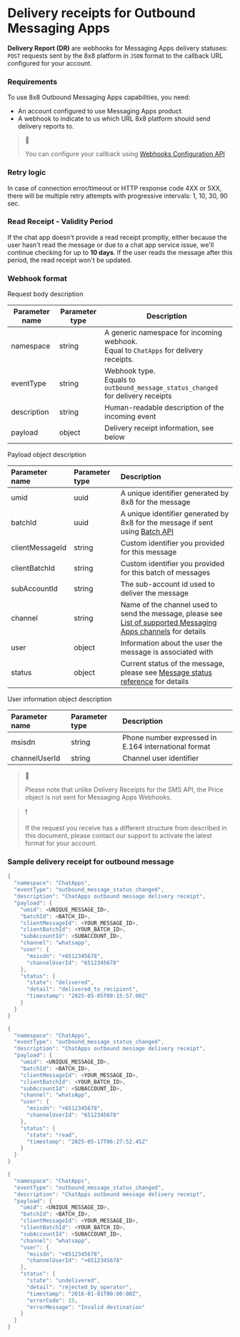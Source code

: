 # Delivery receipts for Outbound Messaging Apps

**Delivery Report (DR)** are webhooks for Messaging Apps delivery statuses: `POST` requests sent by the 8x8 platform in `JSON` format to the callback URL configured for your account.

### Requirements

To use 8x8 Outbound Messaging Apps capabilities, you need:

- An account configured to use Messaging Apps product.
- A webhook to indicate to us which URL 8x8 platform should send delivery reports to.

> 📘
>
> You can configure your callback using [Webhooks Configuration API](/connect/docs/webhooks-configuration-api)
>

### Retry logic

In case of connection error/timeout or HTTP response code 4XX or 5XX, there will be multiple retry attempts with progressive intervals: 1, 10, 30, 90 sec.

### Read Receipt - Validity Period

If the chat app doesn't provide a read receipt promptly, either because the user hasn't read the message or due to a chat app service issue, we'll continue checking for up to **10 days**. If the user reads the message after this period, the read receipt won't be updated.

### Webhook format

Request body description




| Parameter name | Parameter type | Description |
| --- | --- | --- |
| namespace | string | A generic namespace for incoming webhook.<br>Equal to `ChatApps` for delivery receipts. |
| eventType | string | Webhook type.<br>Equals to `outbound_message_status_changed` for delivery receipts |
| description | string | Human-readable description of the incoming event |
| payload | object | Delivery receipt information, see below |


Payload object description

| Parameter name  | Parameter type | Description                                                                                                                                                         |
| :-------------- | :------------- |:--------------------------------------------------------------------------------------------------------------------------------------------------------------------|
| umid            | uuid           | A unique identifier generated by 8x8 for the message                                                                                                                |
| batchId         | uuid           | A unique identifier generated by 8x8 for the message if sent using [Batch API](/connect/reference/send-sms-batch)                                                   |
| clientMessageId | string         | Custom identifier you provided for this message                                                                                                                     |
| clientBatchId   | string         | Custom identifier you provided for this batch of messages                                                                                                           |
| subAccountId    | string         | The sub-account id used to deliver the message                                                                                                                      |
| channel         | string         | Name of the channel used to send the message, please see [List of supported Messaging Apps channels](/connect/docs/list-of-supported-chatapps-channels) for details |
| user            | object         | Information about the user the message is associated with                                                                                                           |
| status          | object         | Current status of the message, please see [Message status reference](/connect/reference/message-status-references) for details                                      |

User information object description

| Parameter name | Parameter type | Description                                          |
| :------------- | :------------- | :--------------------------------------------------- |
| msisdn         | string         | Phone number expressed in E.164 international format |
| channelUserId  | string         | Channel user identifier                              |

> 🚧
>
> Please note that unlike Delivery Receipts for the SMS API, the Price object is not sent for Messaging Apps Webhooks.
>

> ❗️
>
> If the request you receive has a different structure from described in this document, please contact our support to activate the latest format for your account.
>

### Sample delivery receipt for outbound message

```java Delivered
{
  "namespace": "ChatApps",
  "eventType": "outbound_message_status_changed",
  "description": "ChatApps outbound message delivery receipt",
  "payload": {
    "umid": <UNIQUE_MESSAGE_ID>,
    "batchId": <BATCH_ID>,
    "clientMessageId": <YOUR_MESSAGE_ID>,
    "clientBatchId": <YOUR_BATCH_ID>,
    "subAccountId": <SUBACCOUNT_ID>,
    "channel": "whatsapp",
    "user": {
      "msisdn": "+6512345678",
      "channelUserId": "6512345678"
    },
    "status": {
      "state": "delivered",
      "detail": "delivered_to_recipient",
      "timestamp": "2025-05-05T09:15:57.00Z"
    }
  }
}
```

```java Read
{
  "namespace": "ChatApps",
  "eventType": "outbound_message_status_changed",
  "description": "ChatApps outbound message delivery receipt",
  "payload": {
    "umid": <UNIQUE_MESSAGE_ID>,
    "batchId": <BATCH_ID>,
    "clientMessageId": <YOUR_MESSAGE_ID>,
    "clientBatchId": <YOUR_BATCH_ID>,
    "subAccountId": <SUBACCOUNT_ID>,
    "channel": "whatsApp",
    "user": {
      "msisdn": "+6512345678",
      "channelUserId": "6512345678"
    },
    "status": {
      "state": "read",
      "timestamp": "2025-05-17T06:27:52.45Z"
    }
  }
}
```

```java Undelivered
{
  "namespace": "ChatApps",
  "eventType": "outbound_message_status_changed",
  "description": "ChatApps outbound message delivery receipt",
  "payload": {
    "umid": <UNIQUE_MESSAGE_ID>,
    "batchId": <BATCH_ID>,
    "clientMessageId": <YOUR_MESSAGE_ID>,
    "clientBatchId": <YOUR_BATCH_ID>,
    "subAccountId": <SUBACCOUNT_ID>,
    "channel": "whatsapp",
    "user": {
      "msisdn": "+6512345678",
      "channelUserId": "+6512345678"
    },
    "status": {
      "state": "undelivered",
      "detail": "rejected_by_operator",
      "timestamp": "2016-01-01T00:00:00Z",
      "errorCode": 15,
      "errorMessage": "Invalid destination"
    }
  }
}
```
